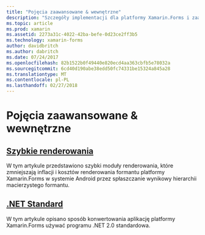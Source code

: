 ```yaml
---
title: "Pojęcia zaawansowane & wewnętrzne"
description: "Szczegóły implementacji dla platformy Xamarin.Forms i zaawansowane porady i wskazówki."
ms.topic: article
ms.prod: xamarin
ms.assetid: 2273a31c-4022-42ba-befe-0d23ce2ff3b5
ms.technology: xamarin-forms
author: davidbritch
ms.author: dabritch
ms.date: 07/24/2017
ms.openlocfilehash: 82b1522b0f49440e820ecd4aa363cbfb5e78032a
ms.sourcegitcommit: 6cd40d190abe38edd50fc74331be15324a845a28
ms.translationtype: MT
ms.contentlocale: pl-PL
ms.lasthandoff: 02/27/2018
---
```

# <a name="advanced-concepts--internals"></a>Pojęcia zaawansowane & wewnętrzne

## <a name="fast-renderersfast-renderersmd"></a>[Szybkie renderowania](fast-renderers.md)

W tym artykule przedstawiono szybki moduły renderowania, które zmniejszają inflacji i kosztów renderowania formantu platformy Xamarin.Forms w systemie Android przez spłaszczanie wynikowy hierarchii macierzystego formantu.

## <a name="net-standardnet-standardmd"></a>[.NET Standard](net-standard.md)

W tym artykule opisano sposób konwertowania aplikację platformy Xamarin.Forms używać programu .NET 2.0 standardowa.
